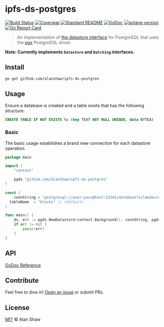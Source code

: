 # ipfs-ds-postgres

[![Build Status](https://travis-ci.org/alanshaw/ipfs-ds-postgres.svg?branch=master)](https://travis-ci.org/alanshaw/ipfs-ds-postgres)
[![Coverage](https://codecov.io/gh/alanshaw/ipfs-ds-postgres/branch/master/graph/badge.svg)](https://codecov.io/gh/alanshaw/ipfs-ds-postgres)
[![Standard README](https://img.shields.io/badge/readme%20style-standard-brightgreen.svg)](https://github.com/RichardLitt/standard-readme)
[![GoDoc](http://img.shields.io/badge/godoc-reference-5272B4.svg)](https://godoc.org/github.com/alanshaw/ipfs-ds-postgres)
[![golang version](https://img.shields.io/badge/golang-%3E%3D1.14.0-orange.svg)](https://golang.org/)
[![Go Report Card](https://goreportcard.com/badge/github.com/alanshaw/ipfs-ds-postgres)](https://goreportcard.com/report/github.com/alanshaw/ipfs-ds-postgres)

> An implementation of [the datastore interface](https://github.com/ipfs/go-datastore) for PostgreSQL that uses the [pgx](https://github.com/jackc/pgx) PostgreSQL driver.

**Note: Currently implements `Datastore` and `Batching` interfaces.**

## Install

```sh
go get github.com/alanshaw/ipfs-ds-postgres
```

## Usage

Ensure a database is created and a table exists that has the following structure:

```sql
CREATE TABLE IF NOT EXISTS %s (key TEXT NOT NULL UNIQUE, data BYTEA)
```

### Basic

The basic usage establishes a brand new connection for each datastore operation.

```go
package main

import (
	"context"

	pgds "github.com/alanshaw/ipfs-ds-postgres"
)

const (
	connString = "postgresql://user:pass@host:12345/database?sslmode=require"
  tableName  = "blocks" // (default)
)

func main() {
	ds, err := pgds.NewDatastore(context.Background(), connString, pgds.Table(tableName))
	if err != nil {
		panic(err)
	}
}
```

## API

[GoDoc Reference](https://godoc.org/github.com/alanshaw/ipfs-ds-postgres)

## Contribute

Feel free to dive in! [Open an issue](https://github.com/alanshaw/ipfs-ds-postgres/issues/new) or submit PRs.

## License

[MIT](LICENSE) © Alan Shaw
